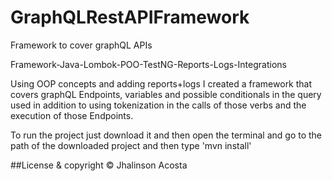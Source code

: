 # GraphQLRestAPIFramework
Framework to cover graphQL APIs

Framework-Java-Lombok-POO-TestNG-Reports-Logs-Integrations

Using OOP concepts and adding reports+logs I created a framework that covers graphQL Endpoints, variables and possible conditionals in the query used in addition to using tokenization in the calls of those verbs and the execution of those Endpoints.

To run the project just download it and then open the terminal and go to the path of the downloaded project and then type 'mvn install'

##License & copyright © Jhalinson Acosta
